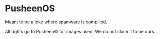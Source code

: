 # PusheenOS
Meant to be a joke where spamware is compilled.


All rights go to Pusheen© for images used. We do not claim it to be ours. 

